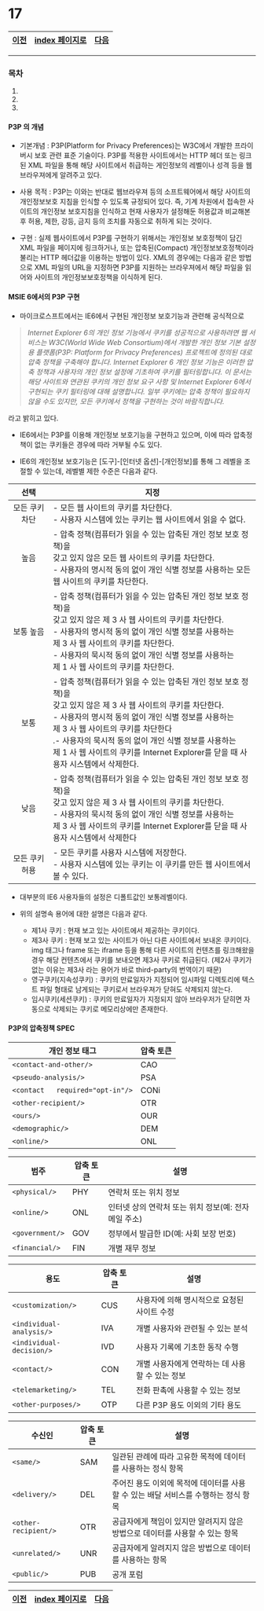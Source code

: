 # 17

[이전](./16_2.md)|[index 페이지로](./00index.md) |[다음](./18.md)
---|---|---
<hr>


### 목차

1.
1.
1.

#### P3P 의 개념



- 기본개념 :   P3P(Platform for Privacy Preferences)는 W3C에서 개발한 프라이버시 보호 관련 표준 기술이다.    P3P를 적용한 사이트에서는 HTTP 헤더 또는 링크된 XML 파일을 통해 해당 사이트에서 취급하는 게인정보의 레벨이나 성격 등을 웹브라우져에게 알려주고 있다. 

  

- 사용 목적 :   P3P는 이와는 반대로 웹브라우져 등의 소프트웨어에서 해당 사이트의 개인정보보호 지침을 인식할 수 있도록 규정되어 있다.  즉, 기계 차원에서 접속한 사이트의 개인정보 보호지침을 인식하고 현재 사용자가 설정해둔 허용값과 비교해본 후 허용, 제한, 강등, 금지 등의 조치를 자동으로 취하게 되는 것이다.

  

- 구현 :     실제 웹사이트에서 P3P를 구현하기 위해서는 개인정보 보호정책이 담긴 XML 파일을 페이지에 링크하거나, 또는 압축된(Compact) 개인정보보호정책이라 불리는 HTTP 헤더값을 이용하는 방법이 있다.  XML의 경우에는 다음과 같은 방법으로 XML 파일의 URL을 지정하면 P3P를 지원하는 브라우져에서 해당 파일을 읽어와 사이트의 개인정보보호정책을 이식하게 된다.  

  [참조]: https://www.w3.org/TR/P3P/

  

####  MSIE 6에서의 P3P 구현



-   마이크로스프트에서는 IE6에서 구현된 개인정보 보호기능과 관련해 공식적으로

  >    _Internet Explorer 6의 개인 정보 기능에서 쿠키를 성공적으로 사용하려면 웹 서비스는 W3C(World Wide Web Consortium)에서 개발한 개인 정보 기본 설정용 플랫폼(P3P: Platform for Privacy Preferences) 프로젝트에 정의된 대로 압축 정책을 구축해야 합니다. Internet Explorer 6 개인 정보 기능은 이러한 압축 정책과 사용자의 개인 정보 설정에 기초하여 쿠키를 필터링합니다. 이 문서는 해당 사이트와 연관된 쿠키의 개인 정보 요구 사항 및 Internet Explorer 6에서 구현되는 쿠키 필터링에 대해 설명합니다. 일부 쿠키에는 압축 정책이 필요하지 않을 수도 있지만, 모든 쿠키에서 정책을 구현하는 것이 바람직합니다._

  라고 밝히고 있다.

  

-   IE6에서는 P3P를 이용해 개인정보 보호기능을 구현하고 있으며, 이에 따라 압축정책이 없는 쿠키들은 경우에 따라 거부될 수도 있다. 

  

-   IE6의 개인정보 보호기능은 [도구]-[인터넷 옵션]-[개인정보]를 통해 그 레벨을 조절할 수 있는데, 레벨별 제한 수준은 다음과 같다.

|      선택      | 지정                                                         |
| :------------: | ------------------------------------------------------------ |
| 모든 쿠키 차단 | - 모든 웹 사이트의 쿠키를 차단한다.<br>- 사용자 시스템에 있는 쿠키는 웹 사이트에서 읽을 수 없다. |
|      높음      | - 압축 정책(컴퓨터가 읽을 수 있는 압축된 개인 정보 보호 정책)을<br/> 갖고 있지 않은 모든 웹 사이트의 쿠키를 차단한다.<br/>- 사용자의 명시적 동의 없이 개인 식별 정보를 사용하는 모든 웹 사이트의 쿠키를 차단한다. |
|   보통 높음    | - 압축 정책(컴퓨터가 읽을 수 있는 압축된 개인 정보 보호 정책)을<br/> 갖고 있지 않은 제 3 사 웹 사이트의 쿠키를 차단한다.<br/> - 사용자의 명시적 동의 없이 개인 식별 정보를 사용하는<br/> 제 3 사 웹 사이트의 쿠키를 차단한다.<br/>- 사용자의 묵시적 동의 없이 개인 식별 정보를 사용하는<br/> 제 1 사 웹 사이트의 쿠키를 차단한다. |
|      보통      | -  압축 정책(컴퓨터가 읽을 수 있는 압축된 개인 정보 보호 정책)을<br/> 갖고 있지 않은 제 3 사 웹 사이트의 쿠키를 차단한다.<br/>-  사용자의 명시적 동의 없이 개인 식별 정보를 사용하는<br/> 제 3 사 웹 사이트의 쿠키를 차단한다<br/>.- 사용자의 묵시적 동의 없이 개인 식별 정보를 사용하는<br/> 제 1 사 웹 사이트의 쿠키를 Internet Explorer를 닫을 때 사용자 시스템에서 삭제한다. |
|      낮음      | -  압축 정책(컴퓨터가 읽을 수 있는 압축된 개인 정보 보호 정책)을<br/> 갖고 있지 않은 제 3 사 웹 사이트의 쿠키를 차단한다.<br>-  사용자의 묵시적 동의 없이 개인 식별 정보를 사용하는<br/> 제 3 사 웹 사이트의 쿠키를 Internet Explorer를 닫을 때 사용자 시스템에서 삭제한다 |
| 모든 쿠키 허용 | -  모든 쿠키를 사용자 시스템에 저장한다.<br>-  사용자 시스템에 있는 쿠키는 이 쿠키를 만든 웹 사이트에서 볼 수 있다. |



- 대부분의 IE6 사용자들의 설정은 디폴트값인 보통레벨이다.

  

- 위의 설명속 용어에 대한 설명은 다음과 같다.

  - 제1사 쿠키 : 현재 보고 있는 사이트에서 제공하는 쿠키이다. 
  - 제3사 쿠키 : 현재 보고 있는 사이트가 아닌 다른 사이트에서 보내온 쿠키이다.  img 태그나 frame 또는 iframe 등을 통해 다른 사이트의 컨텐츠를 링크해왔을 경우 해당 컨텐츠에서 쿠키를 보내오면 제3사 쿠키로 취급된다. (제2사 쿠키가 없는 이유는 제3사 라는 용어가 바로 third-party의 번역이기 때문)
  - 영구쿠키(지속성쿠키) : 쿠키의 만료일자가 지정되어 임시파일 디렉토리에 텍스트 파일 형태로 남게되는 쿠키로서 브라우져가 닫혀도 삭제되지 않는다.
  - 임시쿠키(세션쿠키) : 쿠키의 만료일자가 지정되지 않아 브라우저가 닫히면 자동으로 삭제되는 쿠키로 메모리상에만 존재한다.

#### P3P의 압축정책 SPEC



| 개인 정보 태그                 | 압축 토큰 |
| ------------------------------ | --------- |
| `<contact-and-other/>`           | CAO       |
| `<pseudo-analysis/>`             | PSA       |
| `<contact   required="opt-in"/>` | CONi      |
| `<other-recipient/>`             | OTR       |
| `<ours/>`                        | OUR       |
| `<demographic/>`                 | DEM       |
| `<online/>`                      | ONL       |

| 범주          | 압축 토큰 | 설명                                                  |
| ------------- | --------- | ----------------------------------------------------- |
| `<physical/>`   | PHY       | 연락처 또는 위치 정보                                 |
| `<online/>`     | ONL       | 인터넷 상의 연락처 또는 위치 정보(예: 전자 메일 주소) |
| `<government/>` | GOV       | 정부에서 발급한 ID(예: 사회 보장 번호)                |
| `<financial/>`  | FIN       | 개별 재무 정보                                        |

| 용도                   | 압축 토큰 | 설명                                            |
| ---------------------- | --------- | ----------------------------------------------- |
| `<customization/>`       | CUS       | 사용자에 의해 명시적으로 요청된 사이트 수정     |
| `<individual-analysis/>` | IVA       | 개별 사용자와 관련될 수 있는 분석               |
| `<individual-decision/>` | IVD       | 사용자 기록에 기초한 동작 수행                  |
| `<contact/>`             | CON       | 개별 사용자에게 연락하는 데 사용할 수 있는 정보 |
| `<telemarketing/>`       | TEL       | 전화 판촉에 사용할 수 있는 정보                 |
| `<other-purposes/>`      | OTP       | 다른 P3P 용도 이외의 기타 용도                  |

| 수신인             | 압축 토큰 | 설명                                                         |
| ------------------ | --------- | ------------------------------------------------------------ |
| `<same/>`            | SAM       | 일관된 관례에 따라 고유한 목적에 데이터를 사용하는 정식 항목 |
| `<delivery/>`        | DEL       | 주어진 용도 이외에 목적에 데이터를 사용할 수 있는 배달 서비스를 수행하는 정식 항목 |
| `<other-recipient/>` | OTR       | 공급자에게 책임이 있지만 알려지지 않은 방법으로 데이터를 사용할 수 있는 항목 |
| `<unrelated/>`       | UNR       | 공급자에게 알려지지 않은 방법으로 데이터를 사용하는 항목     |
| `<public/>`          | PUB       | 공개 포럼                                                    |




[이전](./16_2.md)|[index 페이지로](./00index.md) |[다음](./18.md)
---|---|---
